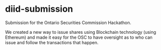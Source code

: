 # diid-submission



Submission for the Ontario Securities Commission Hackathon.

We created a new way to issue shares using Blockchain technology (using Ethereum) and made it easy for the OSC to have oversight
as to who can issue and follow the transactions that happen.


